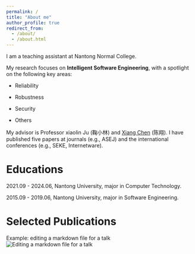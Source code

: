 ```yaml
---
permalink: /
title: "About me"
author_profile: true
redirect_from: 
  - /about/
  - /about.html
---
```


I am a teaching assistant at Nantong Normal College.

My research focuses on **Intelligent Software Engineering**, with a spotlight on the following key areas:

+ Reliability

+ Robustness

+ Security

+ Others

My advisor is Professor xiaolin Ju (鞠小林) and [Xiang Chen](https://smartse.github.io/) (陈翔). I have published five papers at journals (e.g., ASEJ) and the international conferences (e.g., SEKE, Internetware).


Educations
======
2021.09 - 2024.06, Nantong University, major in Computer Technology.

2015.09 - 2019.06, Nantong University, major in Software Engineering.


Selected Publications
======

Example: editing a markdown file for a talk
![Editing a markdown file for a talk](/images/editing-talk.png)
